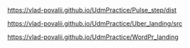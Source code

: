 https://vlad-povalii.github.io/UdmPractice/Pulse_step/dist

https://vlad-povalii.github.io/UdmPractice/Uber_landing/src

https://vlad-povalii.github.io/UdmPractice/WordPr_landing

